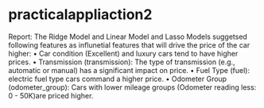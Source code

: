# practicalappliaction2
Report:
The Ridge Model and Linear Model and Lasso Models suggetsed following features as influnetial features that will drive the price of the car higher:
	•	Car condition (Excellent)  and luxury cars tend to have higher prices.
    •	Transmission (transmission): The type of transmission (e.g., automatic or manual) has a significant impact on price.
	•	Fuel Type (fuel): electric fuel type cars command a higher price.
	•	Odometer Group (odometer_group): Cars with lower mileage groups (Odometer reading less: 0 - 50K)are priced higher.
